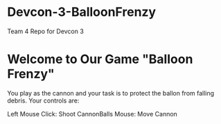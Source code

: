 # Devcon-3-BalloonFrenzy
Team 4 Repo for Devcon 3

# Welcome to Our Game "Balloon Frenzy"
You play as the cannon and your task is to protect the ballon from falling debris.
Your controls are:

Left Mouse Click: Shoot CannonBalls
Mouse: Move Cannon
